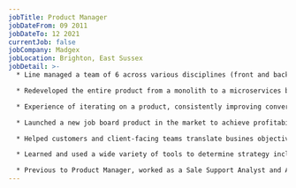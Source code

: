 ```yaml
---
jobTitle: Product Manager
jobDateFrom: 09 2011
jobDateTo: 12 2021
currentJob: false
jobCompany: Madgex
jobLocation: Brighton, East Sussex
jobDetail: >-
  * Line managed a team of 6 across various disciplines (front and backend)

  * Redeveloped the entire product from a monolith to a microservices based architecture

  * Experience of iterating on a product, consistently improving conversions and reducing financial & operational overhead.

  * Launched a new job board product in the market to achieve profitability in the first 2 years ($1m+)

  * Helped customers and client-facing teams translate busines objectives into product features and communicate the benefits.

  * Learned and used a wide variety of tools to determine strategy including GA, GTM, Hotjar, VWO, SQL and Survey monkey

  * Previous to Product Manager, worked as a Sale Support Analyst and Account Manager working with clients
---
```


